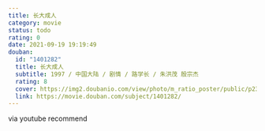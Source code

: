 ```yaml
---
title: 长大成人
category: movie
status: todo
rating: 0
date: 2021-09-19 19:19:49
douban:
  id: "1401282"
  title: 长大成人
  subtitle: 1997 / 中国大陆 / 剧情 / 路学长 / 朱洪茂 殷宗杰
  rating: 8
  cover: https://img2.doubanio.com/view/photo/m_ratio_poster/public/p2360255403.jpg
  link: https://movie.douban.com/subject/1401282/
---
```


via youtube recommend